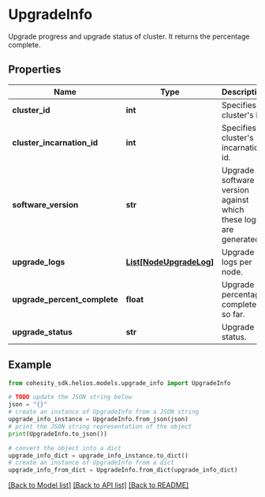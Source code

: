# UpgradeInfo

Upgrade progress and upgrade status of cluster. It returns the percentage complete.

## Properties

Name | Type | Description | Notes
------------ | ------------- | ------------- | -------------
**cluster_id** | **int** | Specifies cluster&#39;s id. | [optional] 
**cluster_incarnation_id** | **int** | Specifies cluster&#39;s incarnation id. | [optional] 
**software_version** | **str** | Upgrade software version against which these logs are generated. | [optional] 
**upgrade_logs** | [**List[NodeUpgradeLog]**](NodeUpgradeLog.md) | Upgrade logs per node. | [optional] 
**upgrade_percent_complete** | **float** | Upgrade percentage complete so far. | [optional] 
**upgrade_status** | **str** | Upgrade status. | [optional] 

## Example

```python
from cohesity_sdk.helios.models.upgrade_info import UpgradeInfo

# TODO update the JSON string below
json = "{}"
# create an instance of UpgradeInfo from a JSON string
upgrade_info_instance = UpgradeInfo.from_json(json)
# print the JSON string representation of the object
print(UpgradeInfo.to_json())

# convert the object into a dict
upgrade_info_dict = upgrade_info_instance.to_dict()
# create an instance of UpgradeInfo from a dict
upgrade_info_from_dict = UpgradeInfo.from_dict(upgrade_info_dict)
```
[[Back to Model list]](../README.md#documentation-for-models) [[Back to API list]](../README.md#documentation-for-api-endpoints) [[Back to README]](../README.md)



